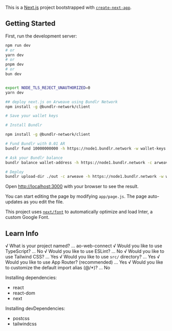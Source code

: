 This is a [Next.js](https://nextjs.org/) project bootstrapped with [`create-next-app`](https://github.com/vercel/next.js/tree/canary/packages/create-next-app).

## Getting Started

First, run the development server:

```bash
npm run dev
# or
yarn dev
# or
pnpm dev
# or
bun dev


export NODE_TLS_REJECT_UNAUTHORIZED=0
yarn dev

## deploy next.js on Arweave using Bundlr Network
npm install -g @bundlr-network/client

# Save your wallet keys

# Install Bundlr

npm install -g @bundlr-network/client

# Fund Bundlr with 0.01 AR
bundlr fund 10000000000 -h https://node1.bundlr.network -w wallet-keys.json -c arweave

# Ask your Bundlr balance
bundlr balance wallet-address -h https://node1.bundlr.network -c arweave

# Deploy
bundlr upload-dir ./out -c arweave -h https://node1.bundlr.network -w wallet-keys.json --index-file index.html

```

Open [http://localhost:3000](http://localhost:3000) with your browser to see the result.

You can start editing the page by modifying `app/page.js`. The page auto-updates as you edit the file.

This project uses [`next/font`](https://nextjs.org/docs/basic-features/font-optimization) to automatically optimize and load Inter, a custom Google Font.

## Learn Info
√ What is your project named? ... ao-web-connect
√ Would you like to use TypeScript? ... No
√ Would you like to use ESLint? ... No
√ Would you like to use Tailwind CSS? ... Yes
√ Would you like to use `src/` directory? ... Yes
√ Would you like to use App Router? (recommended) ... Yes
√ Would you like to customize the default import alias (@/*)? ... No

Installing dependencies:
- react
- react-dom
- next

Installing devDependencies:
- postcss
- tailwindcss


